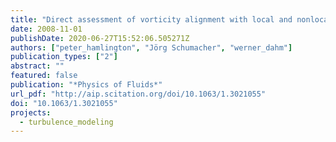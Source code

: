 ```yaml
---
title: "Direct assessment of vorticity alignment with local and nonlocal strain rates in turbulent flows"
date: 2008-11-01
publishDate: 2020-06-27T15:52:06.505271Z
authors: ["peter_hamlington", "Jörg Schumacher", "werner_dahm"]
publication_types: ["2"]
abstract: ""
featured: false
publication: "*Physics of Fluids*"
url_pdf: "http://aip.scitation.org/doi/10.1063/1.3021055"
doi: "10.1063/1.3021055"
projects:
  - turbulence_modeling
---
```


